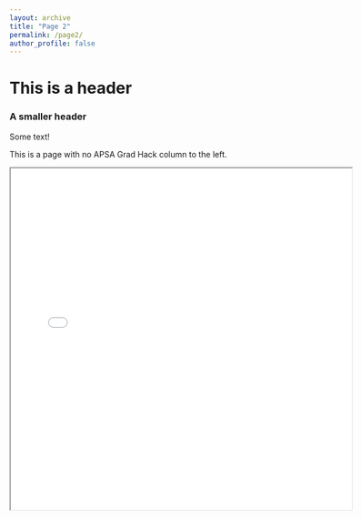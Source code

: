 ```yaml
---
layout: archive
title: "Page 2"
permalink: /page2/
author_profile: false
---
```


# This is a header
### A smaller header
Some text!

This is a page with no APSA Grad Hack column to the left.

<iframe src="//s.crunch.io/widget/index.html#/ds/805f98701d22ec103a41e6c362eb52c5/row/000019/column/000000?viz=table&cp=percent&dp=0&grp=stack" width="600" height="600"></iframe>
